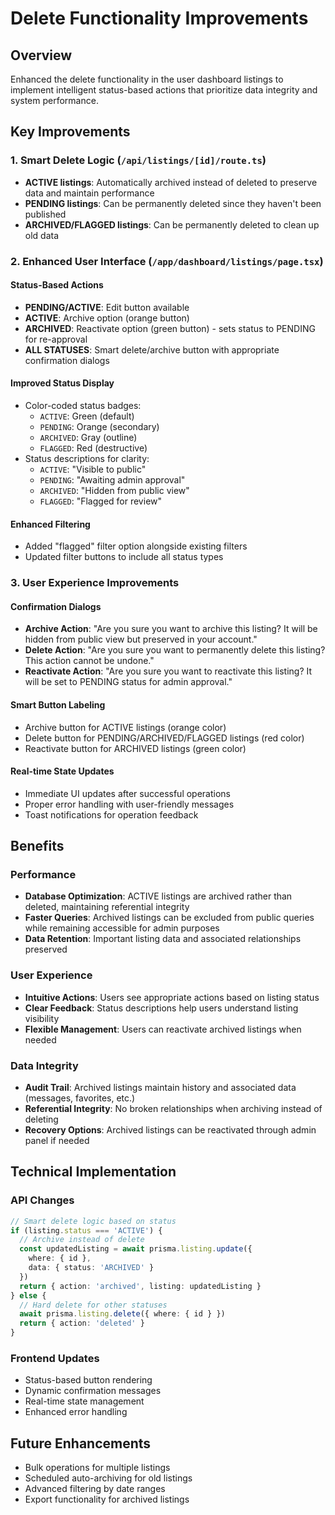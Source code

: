# Delete Functionality Improvements

## Overview
Enhanced the delete functionality in the user dashboard listings to implement intelligent status-based actions that prioritize data integrity and system performance.

## Key Improvements

### 1. Smart Delete Logic (`/api/listings/[id]/route.ts`)
- **ACTIVE listings**: Automatically archived instead of deleted to preserve data and maintain performance
- **PENDING listings**: Can be permanently deleted since they haven't been published
- **ARCHIVED/FLAGGED listings**: Can be permanently deleted to clean up old data

### 2. Enhanced User Interface (`/app/dashboard/listings/page.tsx`)

#### Status-Based Actions
- **PENDING/ACTIVE**: Edit button available
- **ACTIVE**: Archive option (orange button)
- **ARCHIVED**: Reactivate option (green button) - sets status to PENDING for re-approval
- **ALL STATUSES**: Smart delete/archive button with appropriate confirmation dialogs

#### Improved Status Display
- Color-coded status badges:
  - `ACTIVE`: Green (default)
  - `PENDING`: Orange (secondary) 
  - `ARCHIVED`: Gray (outline)
  - `FLAGGED`: Red (destructive)
- Status descriptions for clarity:
  - `ACTIVE`: "Visible to public"
  - `PENDING`: "Awaiting admin approval"
  - `ARCHIVED`: "Hidden from public view"
  - `FLAGGED`: "Flagged for review"

#### Enhanced Filtering
- Added "flagged" filter option alongside existing filters
- Updated filter buttons to include all status types

### 3. User Experience Improvements

#### Confirmation Dialogs
- **Archive Action**: "Are you sure you want to archive this listing? It will be hidden from public view but preserved in your account."
- **Delete Action**: "Are you sure you want to permanently delete this listing? This action cannot be undone."
- **Reactivate Action**: "Are you sure you want to reactivate this listing? It will be set to PENDING status for admin approval."

#### Smart Button Labeling
- Archive button for ACTIVE listings (orange color)
- Delete button for PENDING/ARCHIVED/FLAGGED listings (red color)
- Reactivate button for ARCHIVED listings (green color)

#### Real-time State Updates
- Immediate UI updates after successful operations
- Proper error handling with user-friendly messages
- Toast notifications for operation feedback

## Benefits

### Performance
- **Database Optimization**: ACTIVE listings are archived rather than deleted, maintaining referential integrity
- **Faster Queries**: Archived listings can be excluded from public queries while remaining accessible for admin purposes
- **Data Retention**: Important listing data and associated relationships preserved

### User Experience
- **Intuitive Actions**: Users see appropriate actions based on listing status
- **Clear Feedback**: Status descriptions help users understand listing visibility
- **Flexible Management**: Users can reactivate archived listings when needed

### Data Integrity
- **Audit Trail**: Archived listings maintain history and associated data (messages, favorites, etc.)
- **Referential Integrity**: No broken relationships when archiving instead of deleting
- **Recovery Options**: Archived listings can be reactivated through admin panel if needed

## Technical Implementation

### API Changes
```typescript
// Smart delete logic based on status
if (listing.status === 'ACTIVE') {
  // Archive instead of delete
  const updatedListing = await prisma.listing.update({
    where: { id },
    data: { status: 'ARCHIVED' }
  })
  return { action: 'archived', listing: updatedListing }
} else {
  // Hard delete for other statuses
  await prisma.listing.delete({ where: { id } })
  return { action: 'deleted' }
}
```

### Frontend Updates
- Status-based button rendering
- Dynamic confirmation messages
- Real-time state management
- Enhanced error handling

## Future Enhancements
- Bulk operations for multiple listings
- Scheduled auto-archiving for old listings
- Advanced filtering by date ranges
- Export functionality for archived listings